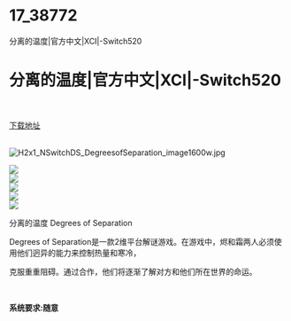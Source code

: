 # 17_38772
分离的温度|官方中文|XCI|-Switch520
# 分离的温度|官方中文|XCI|-Switch520
 <br/></br>
[下载地址](https://www.switch520.cc/article/38772 "下载地址")
<br/></br>

<p><img title="H2x1_NSwitchDS_DegreesofSeparation_image1600w.jpg" src="https://www.switch520.cc/muke_img/2022_07_14_d383b52e2977b.jpg" alt="H2x1_NSwitchDS_DegreesofSeparation_image1600w.jpg"></p>
<p><img src="https://cdn.akamai.steamstatic.com/steam/apps/809880/ss_ac47db20aad4fc4bc63a1717b4fa8d48567efdee.600x338.jpg?t=1574364830"><br>
<img src="https://cdn.akamai.steamstatic.com/steam/apps/809880/ss_71d3781d44e35c7539757433e4ac6b6a8653697e.600x338.jpg?t=1574364830"><br>
<img src="https://cdn.akamai.steamstatic.com/steam/apps/809880/ss_3630591643a8d8fa30e06195f5aa1d1aeede20a0.600x338.jpg?t=1574364830"><br>
<img src="https://cdn.akamai.steamstatic.com/steam/apps/809880/ss_810cffa8cb5cd0dcd3bcbbc260fd5e305e0b6980.600x338.jpg?t=1574364830"><br>
<img src="https://cdn.akamai.steamstatic.com/steam/apps/809880/ss_fac5454809412b926d34bac02b9fda35ee0dbae5.600x338.jpg?t=1574364830"></p>
<p>分离的温度 Degrees of Separation</p>
<p>Degrees of Separation是一款2维平台解谜游戏。在游戏中，烬和霜两人必须使用他们迥异的能力来控制热量和寒冷，</p>
<p>克服重重阻碍。通过合作，他们将逐渐了解对方和他们所在世界的命运。</p>
<p>&nbsp;</p>
<p><strong>系统要求:随意</strong></p>


